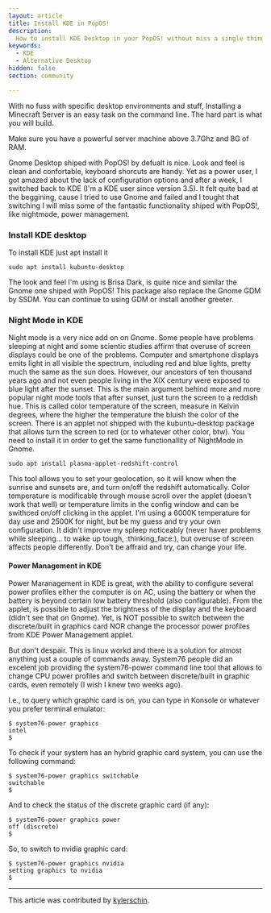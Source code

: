 ```yaml
---
layout: article
title: Install KDE in PopOS! 
description: 
  How to install KDE Desktop in your PopOS! without miss a single thing of Gnome. 
keywords:
  - KDE
  - Alternative Desktop
hidden: false
section: community

---
```


With no fuss with specific desktop environments and stuff, Installing a Minecraft Server is an easy task on the command line. The hard part is what you will build.

Make sure you have a powerful server machine above 3.7Ghz and 8G of RAM.

Gnome Desktop shiped with PopOS! by defualt is nice. Look and feel is clean and confortable, keyboard shorcuts are handy. Yet as a power user, I got amazed about the lack of configuration options and after a week, I switched back to KDE (I'm a KDE user since version 3.5). It felt quite bad at the beggining, cause I tried to use Gnome and failed and I tought that switching I will miss some of the fantastic functionality shiped with PopOS!, like nightmode, power management.

### Install KDE desktop
To install KDE just apt install it

```
sudo apt install kubuntu-desktop
```
The look and feel I'm using is Brisa Dark, is quite nice and similar the Gnome one shiped with PopOS! This package also replace the Gnome GDM  by SSDM. You can continue to using GDM or install another greeter.

### Night Mode in KDE
Night mode is a very nice add on on Gnome. Some people have problems sleeping at night and some scientic studies affirm that overuse of screen displays could be one of the problems. Computer and smartphone displays emits light in all visible the spectrum, including red and blue lights, pretty much the same as the sun does. However, our ancestors of ten thousand years ago and not even people living in the XIX century were exposed to blue light after the sunset. This is the main argument behind more and more popular night mode tools that after sunset, just turn the screen to a reddish hue. This is called color temperature of the screen, measure in Kelvin degrees, where the higher the temperature the bluish the color of the screen.
There is an applet not shipped with the kubuntu-desktop package that allows turn the screen to red (or to whatever other color, btw). You need to install it in order to get the same functionallity of NightMode in Gnome.  

```
sudo apt install plasma-applet-redshift-control
```
This tool allows you to set your geolocation, so it will know when the sunrise and sunsets are, and turn on/off the redshift automatically. Color temperature is modificable through mouse scroll over the applet (doesn't work that well) or temperature limits in the config window and can be swithced on/off clicking in the applet. I'm using a 6000K temperature for day use and 2500K for night, but be my guess and try your own configuration. It didn't improve my spleep noticeably (never haver problems while sleeping... to wake up tough, :thinking\_face:), but overuse of screen affects people differently. Don't be affraid and try, can change your life.

#### Power Management in KDE
Power Maranagement in KDE is great, with the ability to configure several power profiles either the computer is on AC, using the battery or when the battery is beyond certain low battery threshold (also configurable). From the applet, is possible to adjust the brightness of the display and the keyboard (didn't see that on Gnome). Yet, is NOT possible to switch between the discrete/built in graphics card NOR change the processor power profiles from KDE Power Management applet.

But don't despair. This is linux workd and there is a solution for almost anything just a couple of commands away. System76 people did an excelent job providing the system76-power command line tool that allows to change CPU power profiles and switch between discrete/built in graphic cards, even remotely (I wish I knew two weeks ago). 

I.e., to query which graphic card is on, you can type in Konsole or whatever you prefer terminal emulator:
```
$ system76-power graphics
intel
$ 
```
To check if your system has an hybrid graphic card system, you can use the following command:
```
$ system76-power graphics switchable
switchable
$ 
```
And to check the status of the discrete graphic card (if any):
```
$ system76-power graphics power
off (discrete)
$ 
```
So, to switch to nvidia graphic card:
```
$ system76-power graphics nvidia
setting graphics to nvidia
$ 
```


---

This article was contributed by [kylerschin](https://github.com/kylerschin).
